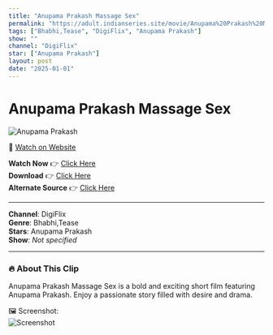 ```yaml
---
title: "Anupama Prakash Massage Sex"
permalink: "https://adult.indianseries.site/movie/Anupama%20Prakash%20Massage%20Sex"
tags: ["Bhabhi,Tease", "DigiFlix", "Anupama Prakash"]
show: ""
channel: "DigiFlix"
star: ["Anupama Prakash"]
layout: post
date: "2025-01-01"
---
```


# Anupama Prakash Massage Sex

![Anupama Prakash](https://shorts.desisins.com/wp-content/uploads/2024/04/Anupama-Prakash-Massage-Ullu-DesiSins.com_.jpg)

🔗 [Watch on Website](https://adult.indianseries.site/movie/Anupama%20Prakash%20Massage%20Sex)

**Watch Now** 👉 [Click Here](https://adult.indianseries.site/movie/Anupama%20Prakash%20Massage%20Sex)  
**Download** 👉 [Click Here](https://adult.indianseries.site/movie/Anupama%20Prakash%20Massage%20Sex)  
**Alternate Source** 👉 [Click Here](https://adult.indianseries.site/movie/Anupama%20Prakash%20Massage%20Sex)

---

**Channel**: DigiFlix  
**Genre**: Bhabhi,Tease  
**Stars**: Anupama Prakash  
**Show**: *Not specified*

---

### 🔥 About This Clip

Anupama Prakash Massage Sex is a bold and exciting short film featuring Anupama Prakash. Enjoy a passionate story filled with desire and drama.
 
🖼️ Screenshot:  
![Screenshot](https://shorts.desisins.com/wp-content/uploads/2024/04/Anupama-Prakash-Massage-Ullu-DesiSins.com_.jpg)
